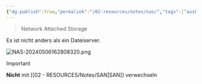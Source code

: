 ```yaml
---
{"dg-publish":true,"permalink":"/02-resources/notes/nas/","tags":["ausbildung/gfn/ap1","informatik/hardware","informatik/netzwerk","speicher"],"noteIcon":"","updated":"2025-09-27T01:32:44.861+02:00"}
---
```


> Network Attached Storage

Es ist nicht anders als ein Dateiserver.

![NAS-20240506162808320.png](/img/user/02%20-%20RESOURCES/Files/IMG/NAS-20240506162808320.png)

>[!important] 
>**Nicht** mit [[02 - RESOURCES/Notes/SAN\|SAN]] verwechseln
